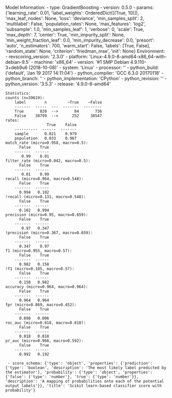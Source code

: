 Model Information:
	 - type: GradientBoosting
	 - version: 0.5.0
	 - params: {'learning_rate': 0.01, 'label_weights': OrderedDict([(True, 10)]), 'max_leaf_nodes': None, 'loss': 'deviance', 'min_samples_split': 2, 'multilabel': False, 'population_rates': None, 'max_features': 'log2', 'subsample': 1.0, 'min_samples_leaf': 1, 'verbose': 0, 'scale': True, 'max_depth': 7, 'center': True, 'min_impurity_split': None, 'min_weight_fraction_leaf': 0.0, 'min_impurity_decrease': 0.0, 'presort': 'auto', 'n_estimators': 700, 'warm_start': False, 'labels': [True, False], 'random_state': None, 'criterion': 'friedman_mse', 'init': None}
	Environment:
	 - revscoring_version: '2.3.0'
	 - platform: 'Linux-4.9.0-8-amd64-x86_64-with-debian-9.5'
	 - machine: 'x86_64'
	 - version: '#1 SMP Debian 4.9.110-3+deb9u6 (2018-10-08)'
	 - system: 'Linux'
	 - processor: ''
	 - python_build: ('default', 'Jan 19 2017 14:11:04')
	 - python_compiler: 'GCC 6.3.0 20170118'
	 - python_branch: ''
	 - python_implementation: 'CPython'
	 - python_revision: ''
	 - python_version: '3.5.3'
	 - release: '4.9.0-8-amd64'
	
	Statistics:
	counts (n=39619):
		label        n         ~True    ~False
		-------  -----  ---  -------  --------
		True       820  -->       84       736
		False    38799  -->      252     38547
	rates:
		              True    False
		----------  ------  -------
		sample       0.021    0.979
		population   0.033    0.967
	match_rate (micro=0.958, macro=0.5):
		  False    True
		-------  ------
		   0.99    0.01
	filter_rate (micro=0.042, macro=0.5):
		  False    True
		-------  ------
		   0.01    0.99
	recall (micro=0.964, macro=0.548):
		  False    True
		-------  ------
		  0.994   0.102
	!recall (micro=0.131, macro=0.548):
		  False    True
		-------  ------
		  0.102   0.994
	precision (micro=0.95, macro=0.659):
		  False    True
		-------  ------
		   0.97   0.347
	!precision (micro=0.367, macro=0.659):
		  False    True
		-------  ------
		  0.347    0.97
	f1 (micro=0.955, macro=0.57):
		  False    True
		-------  ------
		  0.982   0.158
	!f1 (micro=0.185, macro=0.57):
		  False    True
		-------  ------
		  0.158   0.982
	accuracy (micro=0.964, macro=0.964):
		  False    True
		-------  ------
		  0.964   0.964
	fpr (micro=0.869, macro=0.452):
		  False    True
		-------  ------
		  0.898   0.006
	roc_auc (micro=0.818, macro=0.818):
		  False    True
		-------  ------
		  0.818   0.818
	pr_auc (micro=0.966, macro=0.592):
		  False    True
		-------  ------
		  0.992   0.192
	
	 - score_schema: {'type': 'object', 'properties': {'prediction': {'type': 'boolean', 'description': 'The most likely label predicted by the estimator'}, 'probability': {'type': 'object', 'properties': {'false': {'type': 'number'}, 'true': {'type': 'number'}}, 'description': 'A mapping of probabilities onto each of the potential output labels'}}, 'title': 'Scikit learn-based classifier score with probability'}

